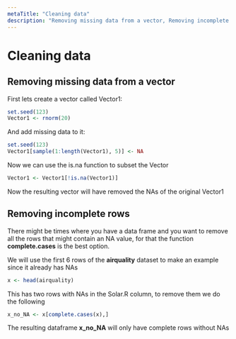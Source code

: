 ```yaml
---
metaTitle: "Cleaning data"
description: "Removing missing data from a vector, Removing incomplete rows"
---
```


# Cleaning data




## Removing missing data from a vector


First lets create a vector called Vector1:

```r
set.seed(123)
Vector1 <- rnorm(20)

```

And add missing data to it:

```r
set.seed(123)
Vector1[sample(1:length(Vector1), 5)] <- NA

```

Now we can use the is.na function to subset the Vector

```r
Vector1 <- Vector1[!is.na(Vector1)]

```

Now the resulting vector will have removed the NAs of the original Vector1



## Removing incomplete rows


There might be times where you have a data frame and you want to remove all the rows that might contain an NA value, for that the function **complete.cases** is the best option.

We will use the first 6 rows of the **airquality** dataset to make an example since it already has NAs

```r
x <- head(airquality)

```

This has two rows with NAs in the Solar.R column, to remove them we do the following

```r
x_no_NA <- x[complete.cases(x),]

```

The resulting dataframe **x_no_NA** will only have complete rows without NAs

